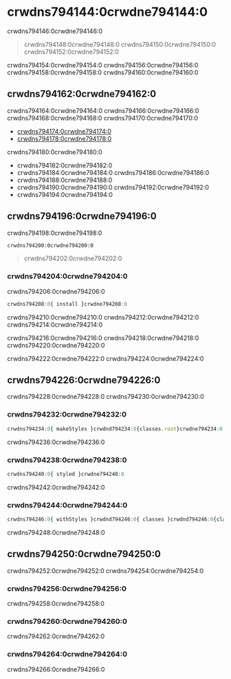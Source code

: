 # crwdns794144:0crwdne794144:0

<p class="description">crwdns794146:0crwdne794146:0</p>

> crwdns794148:0crwdne794148:0 crwdns794150:0crwdne794150:0 crwdns794152:0crwdne794152:0

crwdns794154:0crwdne794154:0 crwdns794156:0crwdne794156:0 crwdns794158:0crwdne794158:0 crwdns794160:0crwdne794160:0

## crwdns794162:0crwdne794162:0

crwdns794164:0crwdne794164:0 crwdns794166:0crwdne794166:0 crwdns794168:0crwdne794168:0 crwdns794170:0crwdne794170:0

- [crwdns794174:0crwdne794174:0](crwdns794172:0crwdne794172:0)
- [crwdns794178:0crwdne794178:0](crwdns794176:0crwdne794176:0)

crwdns794180:0crwdne794180:0

- crwdns794182:0crwdne794182:0
- crwdns794184:0crwdne794184:0 crwdns794186:0crwdne794186:0
- crwdns794188:0crwdne794188:0
- crwdns794190:0crwdne794190:0 crwdns794192:0crwdne794192:0
- crwdns794194:0crwdne794194:0

## crwdns794196:0crwdne794196:0

crwdns794198:0crwdne794198:0

```sh
crwdns794200:0crwdne794200:0
```

> crwdns794202:0crwdne794202:0

### crwdns794204:0crwdne794204:0

crwdns794206:0crwdne794206:0

```js
crwdns794208:0{ install }crwdne794208:0
```

crwdns794210:0crwdne794210:0 crwdns794212:0crwdne794212:0 crwdns794214:0crwdne794214:0

crwdns794216:0crwdne794216:0 crwdns794218:0crwdne794218:0 crwdns794220:0crwdne794220:0

crwdns794222:0crwdne794222:0 crwdns794224:0crwdne794224:0

## crwdns794226:0crwdne794226:0

crwdns794228:0crwdne794228:0 crwdns794230:0crwdne794230:0

### crwdns794232:0crwdne794232:0

```jsx
crwdns794234:0{ makeStyles }crwdnd794234:0{classes.root}crwdne794234:0
```

crwdns794236:0crwdne794236:0

### crwdns794238:0crwdne794238:0

```jsx
crwdns794240:0{ styled }crwdne794240:0
```

crwdns794242:0crwdne794242:0

### crwdns794244:0crwdne794244:0

```jsx
crwdns794246:0{ withStyles }crwdnd794246:0{ classes }crwdnd794246:0{classes.root}crwdne794246:0
```

crwdns794248:0crwdne794248:0

## crwdns794250:0crwdne794250:0

crwdns794252:0crwdne794252:0 crwdns794254:0crwdne794254:0

### crwdns794256:0crwdne794256:0

crwdns794258:0crwdne794258:0

### crwdns794260:0crwdne794260:0

crwdns794262:0crwdne794262:0

### crwdns794264:0crwdne794264:0

crwdns794266:0crwdne794266:0